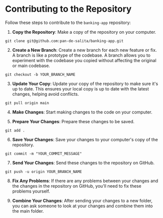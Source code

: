 # Contributing to the Repository

Follow these steps to contribute to the `banking-app` repository:

1. **Copy the Repository**: Make a copy of the repository on your computer.

```
git clone git@github.com:pan-de-salita/banking-app.git
```


2. **Create a New Branch**: Create a new branch for each new feature or fix. A branch is like a prototype of the codebase. A branch allows you to experiment with the codebase you copied without affecting the original or main codebase.

```
git checkout -b YOUR_BRANCH_NAME 
```


3. **Update Your Copy**: Update your copy of the repository to make sure it's up to date. This ensures your local copy is up to date with the latest changes, helping avoid conflicts.

```
git pull origin main
```


4. **Make Changes**: Start making changes to the code on your computer.


5. **Prepare Your Changes**: Prepare these changes to be saved.

```
git add .
```


6. **Save Your Changes**: Save your changes to your computer's copy of the repository.

```
git commit -m "YOUR_COMMIT_MESSAGE"
```


7. **Send Your Changes**: Send these changes to the repository on GitHub.

```
git push -u origin YOUR_BRANCH_NAME 
```


8. **Fix Any Problems**: If there are any problems between your changes and the changes in the repository on GitHub, you'll need to fix these problems yourself.


9. **Combine Your Changes**: After sending your changes to a new folder, you can ask someone to look at your changes and combine them into the main folder.

